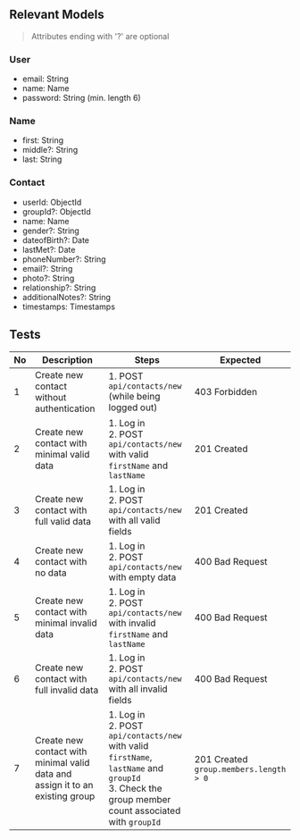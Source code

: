 ## Relevant Models
> Attributes ending with '?' are optional
### User
* email: String
* name: Name
* password: String (min. length 6)

### Name
* first: String
* middle?: String
* last: String

### Contact
* userId: ObjectId
* groupId?: ObjectId
* name: Name
* gender?: String
* dateofBirth?: Date
* lastMet?: Date
* phoneNumber?: String
* email?: String
* photo?: String
* relationship?: String
* additionalNotes?: String
* timestamps: Timestamps

## Tests
| No | Description                                                                   | Steps                                                                                                                                                 | Expected                                  |
|----|-------------------------------------------------------------------------------|-------------------------------------------------------------------------------------------------------------------------------------------------------|-------------------------------------------|
| 1  | Create new contact without authentication                                     | 1. POST `api/contacts/new` (while being logged out)                                                                                                   | 403 Forbidden                             |
| 2  | Create new contact with minimal valid data                                    | 1. Log in<br>2. POST `api/contacts/new` with valid `firstName` and `lastName`                                                                         | 201 Created                               |
| 3  | Create new contact with full valid data                                       | 1. Log in<br>2. POST `api/contacts/new` with all valid fields                                                                                         | 201 Created                               |
| 4  | Create new contact with no data                                               | 1. Log in<br>2. POST `api/contacts/new` with empty data                                                                                               | 400 Bad Request                           |
| 5  | Create new contact with minimal invalid data                                  | 1. Log in<br>2. POST `api/contacts/new` with invalid `firstName` and `lastName`                                                                       | 400 Bad Request                           |
| 6  | Create new contact with full invalid data                                     | 1. Log in<br>2. POST `api/contacts/new` with all invalid fields                                                                                       | 400 Bad Request                           |
| 7  | Create new contact with minimal valid data and assign it to an existing group | 1. Log in<br>2. POST `api/contacts/new` with valid `firstName`, `lastName` and `groupId`<br>3. Check the group member count associated with `groupId` | 201 Created<br>`group.members.length > 0` |
